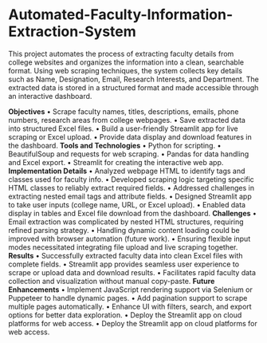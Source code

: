 # Automated-Faculty-Information-Extraction-System
This project automates the process of extracting faculty details from college websites and organizes the information into a clean, searchable format. Using web scraping techniques, the system collects key details such as Name, Designation, Email, Research Interests, and Department. The extracted data is stored in a structured format and made accessible through an interactive dashboard.

**Objectives**
•	Scrape faculty names, titles, descriptions, emails, phone numbers, research areas from college webpages.
•	Save extracted data into structured Excel files.
•	Build a user-friendly Streamlit app for live scraping or Excel upload.
•	Provide data display and download features in the dashboard.
**Tools and Technologies**
•	Python for scripting.
•	BeautifulSoup and requests for web scraping.
•	Pandas for data handling and Excel export.
•	Streamlit for creating the interactive web app.
**Implementation Details**
•	Analyzed webpage HTML to identify tags and classes used for faculty info.
•	Developed scraping logic targeting specific HTML classes to reliably extract required fields.
•	Addressed challenges in extracting nested email tags and attribute fields.
•	Designed Streamlit app to take user inputs (college name, URL, or Excel upload).
•	Enabled data display in tables and Excel file download from the dashboard.
**Challenges**
•	Email extraction was complicated by nested HTML structures, requiring refined parsing strategy.
•	Handling dynamic content loading could be improved with browser automation (future work).
•	Ensuring flexible input modes necessitated integrating file upload and live scraping together.
**Results**
•	Successfully extracted faculty data into clean Excel files with complete fields.
•	Streamlit app provides seamless user experience to scrape or upload data and download results.
•	Facilitates rapid faculty data collection and visualization without manual copy-paste.
**Future Enhancements**
•	Implement JavaScript rendering support via Selenium or Puppeteer to handle dynamic pages.
•	Add pagination support to scrape multiple pages automatically.
•	Enhance UI with filters, search, and export options for better data exploration.
•	Deploy the Streamlit app on cloud platforms for web access.
•	Deploy the Streamlit app on cloud platforms for web access.
